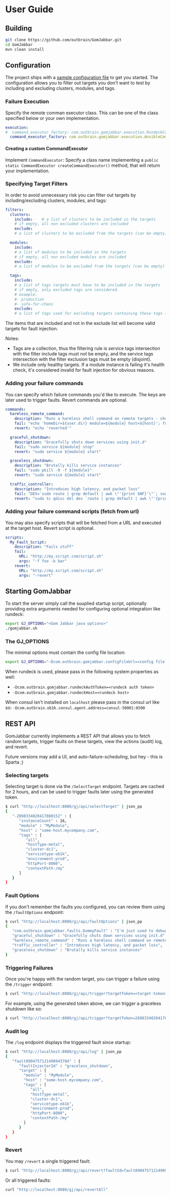# User Guide

## Building
```bash
git clone https://github.com/outbrain/GomJabbar.git
cd GomJabbar
mvn clean install
```

## Configuration
The project ships with a [sample configuration file](../config-template.yaml) to get you started.
The configuration allows you to filter out targets you don't want to test by including and excluding clusters, modules, and tags.

### Failure Execution 
Specify the remote comman executor class. This can be one of the class specified below or your own implementation.
```yaml
execution:
#  command_executor_factory: com.outbrain.gomjabbar.execution.RundeckCommandExecutor
  command_executor_factory: com.outbrain.gomjabbar.execution.AnsibleCommandExecutor
```

#### Creating a custom CommandExecutor
Implement `CommandExecutor`:
Specify a class name implementing a `public static CommandExecutor createCommandExecutor()` method, that will return your implementation.

### Specifying Target Filters
In order to avoid unnecessary risk you can filter out targets by including/excluding clusters, modules, and tags:

```yaml
filters:
  clusters:
    include:    # a list of clusters to be included in the targets
    # if empty, all non excluded clusters are included
    exclude:
    # a list of clusters to be excluded from the targets (can be empty)

  modules:
    include:
    # a list of modules to be included in the targets
    # if empty, all non excluded modules are included
    exclude:
    # a list of modules to be excluded from the targets (can be empty)

  tags:
    include:
    # a list of tags targets must have to be included in the targets
    # if empty, only excluded tags are considered.
    # example:
    #- production
    #- safe-for-chaos
    exclude:
    # a list of tags used for excluding targets containing these tags (can be empty)
```

The items that are included and not in the exclude list will become valid targets for fault injection.

Notes:
* Tags are a collection, thus the filtering rule  is service tags intersection with the filter include tags must not be empty,
and the service tags intersection with the filter exclusion tags must be empty (disjoint).
* We include only healthy targets. If a module instance is failing it's health check, 
it's considered invalid for fault injection for obvious reasons.

### Adding your failure commands
You can specify which failure commands you'd like to execute.
The keys are later used to trigger faults.
Revert commands are optional.

```yaml
commands:
  harmless_remote_command:
    description: "Runs a harmless shell command on remote targets - should take about 5 sec to complete"
    fail: "echo 'homeDir=${user.dir} module=${module} host=${host}'; for i in `seq 1 5`; do echo $i; sleep 1; done\n"
    revert: "echo 'reverted'"

  graceful_shutdown:
    description: "Gracefully shuts down services using init.d"
    fail: "sudo service ${module} stop"
    revert: "sudo service ${module} start"

  graceless_shutdown:
    description: "Brutally kills service instances"
    fail: "sudo pkill -9 -f ${module}"
    revert: "sudo service ${module} start"

  traffic_controller:
    description: "Introduces high latency, and packet loss"
    fail: "DEV=`sudo route | grep default | awk \"'{print $NF}'\"`; sudo tc qdisc add dev $DEV root netem delay 300ms loss 5%; sudo tc -s qdisc"
    revert: "sudo tc qdisc del dev `route | grep default | awk \"'{print $NF}'`\" root; sudo tc -s qdisc"
```

### Adding your failure command scripts (fetch from url)
You may also specify scripts that will be fetched from a URL and executed at the target host.
Revert script is optional.

```yaml
scripts:
  My_Fault_Script:
    description: "Fails stuff"
    fail:
      URL: "http://my.script.com/script.sh"
      args: "-f foo -b bar"
    revert:
      URL: "http://my.script.com/script.sh"
      args: "-revert"
```

## Starting GomJabbar
To start the server simply call the suuplied startup script, 
optionally providing extra arguments needed for configuring optional integration like rundeck: 
```bash
export GJ_OPTIONS="<Gom Jabbar java options>"
./gomjabbar.sh
```

### The GJ_OPTIONS
The minimal options must contain the config file location:
```bash
export GJ_OPTIONS="-Dcom.outbrain.gomjabbar.configFileUrl=<config file url> ..."
```
When rundeck is used, please pass in the following system properties as well:
* `-Dcom.outbrain.gomjabbar.rundeckAuthToken=<rundeck auth token>`
* `-Dcom.outbrain.gomjabbar.rundeckHost=<rundeck host>`

When consul isn't installed on `localhost` please pass in the consul url like so:
`-Dcom.outbrain.ob1k.consul.agent.address=consul-50001:8500`


## REST API
GomJabbar currently implements a REST API that allows you to fetch random targets, 
trigger faults on these targets, view the actions (audit) log, and revert.

Future versions may add a UI, and auto-failure-scheduling, but hey - this is Sparta ;)

### Selecting targets
Selecting target is done via the `/SelectTarget` endpoint.
Targets are cached for 2 hours, and can be used to trigger faults later using the generated token.

```bash
$ curl "http://localhost:8080/gj/api/selectTarget" | json_pp
{
   "-2898334020417800152" : {
      "instanceCount" : 16,
      "module" : "MyModule",
      "host" : "some-host.mycompany.com",
      "tags" : [
         "all",
         "hostType-metal",
         "cluster-dc1",
         "servicetype-ob1k",
         "environment-prod",
         "httpPort-8080",
         "contextPath-/my"
      ]
   }
}
```

### Fault Options
If you don't remember the faults you configured, you can review them using the `/faultOptions` endpoint:

```bash
$ curl "http://localhost:8080/gj/api/faultOptions" | json_pp 
{
   "com.outbrain.gomjabbar.faults.DummyFault" : "I'm just used to debug the flow ;)",
   "graceful_shutdown" : "Gracefully shuts down services using init.d",
   "harmless_remote_command" : "Runs a harmless shell command on remote targets - should take about 5 sec to complete",
   "traffic_controller" : "Introduces high latency, and packet loss",
   "graceless_shutdown" : "Brutally kills service instances"
}
```

### Triggering Failures
Once you're happy with the random target, you can trigger a failure using the `/trigger` endpoint:

```bash
$ curl "http://localhost:8080/gj/api/trigger?targetToken=<target-token>&faultId=<fault-id>"
```
For example, using the generated token above, we can trigger a graceless shutdown like so:

```bash
$ curl "http://localhost:8080/gj/api/trigger?targetToken=2898334020417800152&faultId=graceless_shutdown"
```

### Audit log
The `/log` endpoint displays the triggered fault since startup:

```bash
$ curl "http://localhost:8080/gj/api/log" | json_pp 
{
   "fault8904757121490943784" : {
      "faultInjectorId" : "graceless_shutdown",
      "target" : {
        "module" : "MyModule",
        "host" : "some-host.mycompany.com",
        "tags" : [
           "all",
           "hostType-metal",
           "cluster-dc1",
           "servicetype-ob1k",
           "environment-prod",
           "httpPort-8080",
           "contextPath-/my"
        ]
      }
   }
}
```

### Revert
You may `/revert` a single triggered fault:

```bash
$ curl "http://localhost:8080/gj/api/revert?faultId=fault8904757121490943784" 
```

Or all triggered faults:
```bash
curl "http://localhost:8080/gj/api/revertAll"
```
